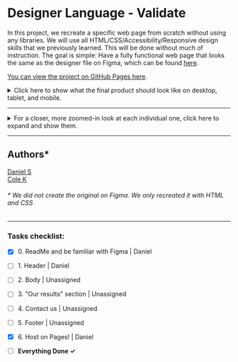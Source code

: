 # Designer Language - Validate

In this project, we recreate a specific web page from scratch without using any
libraries. We will use all HTML/CSS/Accessibility/Responsive design skills that
we previously learned. This will be done without much of instruction. The goal
is simple: Have a fully functional web page that looks the same as the designer
file on Figma, which can be found [here](https://www.figma.com/design/FfnVADRC9xgI3yiZliTBYZ/Holberton-School---Headphone-company?node-id=0-1&p=f&t=flRs5nrNmJX9IxOc-0).

[You can view the project on GitHub Pages here](https://zytronium.github.io/atlas-headphones/).

<details>
    <summary>Click here to show what the final product should look like on desktop, tablet, and mobile.</summary>

![reference_desktop.png](images/reference_desktop.png)

</details>

----

<details>
  <summary>For a closer, more zoomed-in look at each individual one, click here
           to expand and show them.</summary>

## **Desktop:**  
![01_headphones_desktop@2x.png](images/01_headphones_desktop%402x.png)

## **Tablet:**  
![01_headphones_tablet@2x.png](images/01_headphones_tablet%402x.png)

## **Mobile:**  
![01_headphones_mobile@2x.png](images/01_headphones_mobile%402x.png)

</details>

----
## Authors*
[Daniel S](https://github.com/Zytronium)  
[Cole K](https://github.com/ColeBiefrey)

###### * We did not create the original on Figma. We only recreated it with HTML and CSS

----

### Tasks checklist:
[//]: # ("​" comes before every number because otherwise, the
numbers will be formatted like "i, ii, iii, iv, etc." instead
of "1, 2, 3, 4, etc.". "​" is a zero-width space)
- [X] ​0. ReadMe and be familiar with Figma | Daniel
- [ ] ​1. Header | Daniel
- [ ] ​2. Body | Unassigned
- [ ] ​3. "Our results" section | Unassigned
- [ ] ​4. Contact us | Unassigned
- [ ] ​5. Footer | Unassigned
- [X] ​6. Host on Pages! | Daniel


- [ ] **Everything Done ✓**